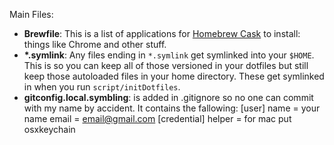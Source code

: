 Main Files:
- **Brewfile**: This is a list of applications for [Homebrew Cask](http://caskroom.io) to install: things like Chrome and other stuff.
- **\*.symlink**: Any files ending in `*.symlink` get symlinked into
  your `$HOME`. This is so you can keep all of those versioned in your dotfiles
  but still keep those autoloaded files in your home directory. These get
  symlinked in when you run `script/initDotfiles`.
- **gitconfig.local.symbling**: is added in .gitignore so no one can commit with
  my name by accident. It contains the fallowing: 
  [user]
    name = your name
    email = email@gmail.com
  [credential]
    helper = for mac put osxkeychain